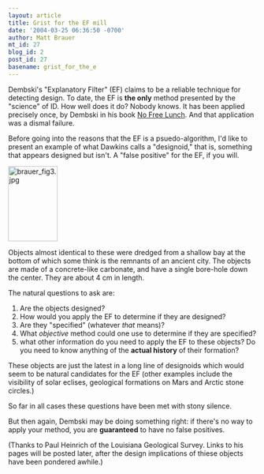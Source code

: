 ```yaml
---
layout: article
title: Grist for the EF mill
date: '2004-03-25 06:36:50 -0700'
author: Matt Brauer
mt_id: 27
blog_id: 2
post_id: 27
basename: grist_for_the_e
---
```

Dembski's "Explanatory Filter" (EF) claims to be a reliable technique for detecting design. To date, the EF is <B>the only</b> method presented by the "science" of ID. How well does it do? Nobody knows. It has been applied precisely once, by Dembski in his book <u>No Free Lunch</u>. And that application was a dismal failure.

Before going into the reasons that the EF is a psuedo-algorithm, I'd like to present an example of what Dawkins calls a "designoid," that is, something that appears designed but isn't. A "false positive" for the EF, if you will.

<a href="/uploads/2005/brauer_fig3.jpg"><img alt="brauer_fig3.jpg" src="{{ site.baseurl }}/uploads/2005/brauer_fig3-thumb.jpg" width="100" height="152" border="0" /></a>

<!--more-->

Objects almost identical to these were dredged from a shallow bay at the bottom of which some think is the remnants of an ancient city. The objects are made of a concrete-like carbonate, and have a single bore-hole down the center. They are about 4 cm in length.

The natural questions to ask are:
1. Are the objects designed?
2. How would you apply the EF to determine if they are designed?
3. Are they "specified" (whatever <i>that</i> means)?
4. What <i>objective</i> method could one use to determine if they are specified?
5. what other information do you need to apply the EF to these objects? Do you need to know anything of the <b>actual history</b> of their formation?

These objects are just the latest in a long line of designoids which would seem to be natural candidates for the EF (other examples include the visibility of solar eclises, geological formations on Mars and Arctic stone circles.)

So far in all cases these questions have been met with stony silence. 

But then again, Dembski may be doing something right: if there's no way to apply your method, you are <b>guaranteed</b> to have no false positives.

(Thanks to Paul Heinrich of the Louisiana Geological Survey. Links to his pages will be posted later, after the design implications of thiese objects have been pondered awhile.)
